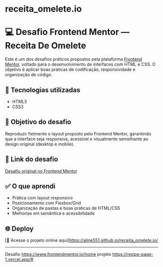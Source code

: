 # receita_omelete.io

# 💻 Desafio Frontend Mentor — Receita De Omelete

Este é um dos desafios práticos propostos pela plataforma [Frontend Mentor](https://www.frontendmentor.io/), voltado para o desenvolvimento de interfaces com HTML e  CSS. O objetivo é aplicar boas práticas de codificação, responsividade e organização de código.

## 🚀 Tecnologias utilizadas

- HTML5
- CSS3 


## 🎯 Objetivo do desafio

Reproduzir fielmente o layout proposto pelo Frontend Mentor, garantindo que a interface seja responsiva, acessível e visualmente semelhante ao design original (desktop e mobile).

## 🔗 Link do desafio

[Desafio original no Frontend Mentor](https://www.frontendmentor.io/challenges)

## ✅ O que aprendi

- Prática com layout responsivo
- Posicionamento com Flexbox/Grid
- Organização de pastas e boas práticas de HTML/CSS
- Melhorias em semântica e acessibilidade





## 🌐 Deploy

[🔗 Acesse o projeto online aqui]https://aline551.github.io/receita_omelete.io/

---





Desafio  https://www.frontendmentor.io/home projeto https://resipe-page-1.vercel.app/#
